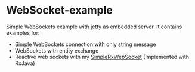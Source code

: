 # WebSocket-example

Simple WebSockets example with jetty as embedded server. It contains examples for:

* Simple WebSockets connection with only string message
* WebSockets with entity exchange
* Reactive web sockets with my [SimpleRxWebSocket](https://github.com/Novros/SimpleRxWebSocket) (Implemented with RxJava)
